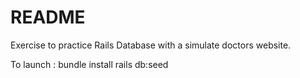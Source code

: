 # README
Exercise to practice Rails Database with a simulate doctors website.

To launch : 
bundle install
rails db:seed
